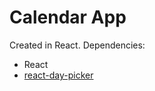 # Calendar App
Created in React.
Dependencies:
 - React
 - [react-day-picker](http://react-day-picker.js.org/)
